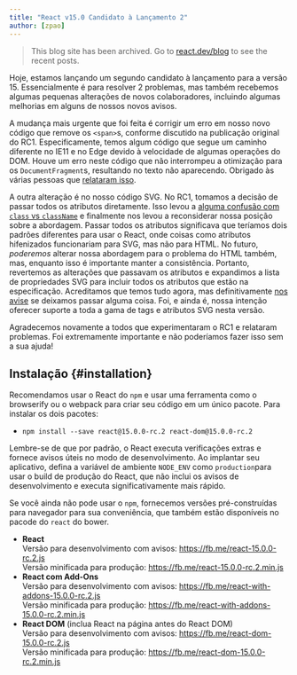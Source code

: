 ```yaml
---
title: "React v15.0 Candidato à Lançamento 2"
author: [zpao]
---
```


<div class="scary">

> This blog site has been archived. Go to [react.dev/blog](https://pt-br.react.dev/blog) to see the recent posts.

</div>

Hoje, estamos lançando um segundo candidato à lançamento para a versão 15. Essencialmente é para resolver 2 problemas, mas também recebemos algumas pequenas alterações de novos colaboradores, incluindo algumas melhorias em alguns de nossos novos avisos.

A mudança mais urgente que foi feita é corrigir um erro em nosso novo código que remove os `<span>`s, conforme discutido na publicação original do RC1. Especificamente, temos algum código que segue um caminho diferente no IE11 e no Edge devido à velocidade de algumas operações do DOM. Houve um erro neste código que não interrompeu a otimização para os `DocumentFragment`s, resultando no texto não aparecendo. Obrigado às várias pessoas que [relataram isso](https://github.com/facebook/react/issues/6246).

A outra alteração é no nosso código SVG. No RC1, tomamos a decisão de passar todos os atributos diretamente. Isso levou a [alguma confusão com `class` vs `className`](https://github.com/facebook/react/issues/6211) e finalmente nos levou a reconsiderar nossa posição sobre a abordagem. Passar todos os atributos significava que teríamos dois padrões diferentes para usar o React, onde coisas como atributos hifenizados funcionariam para SVG, mas não para HTML. No futuro, *poderemos* alterar nossa abordagem para o problema do HTML também, mas, enquanto isso é importante manter a consistência. Portanto, revertemos as alterações que passavam os atributos e expandimos a lista de propriedades SVG para incluir todos os atributos que estão na especificação. Acreditamos que temos tudo agora, mas definitivamente [nos avise](https://github.com/facebook/react/issues/1657#issuecomment-197031403) se deixamos passar alguma coisa. Foi, e ainda é, nossa intenção oferecer suporte a toda a gama de tags e atributos SVG nesta versão.

Agradecemos novamente a todos que experimentaram o RC1 e relataram problemas. Foi extremamente importante e não poderíamos fazer isso sem a sua ajuda!

## Instalação {#installation}

Recomendamos usar o React do `npm` e usar uma ferramenta como o browserify ou o webpack para criar seu código em um único pacote. Para instalar os dois pacotes:

* `npm install --save react@15.0.0-rc.2 react-dom@15.0.0-rc.2`

Lembre-se de que por padrão, o React executa verificações extras e fornece avisos úteis no modo de desenvolvimento. Ao implantar seu aplicativo, defina a variável de ambiente `NODE_ENV` como `production`para usar o build de produção do React, que não inclui os avisos de desenvolvimento e executa significativamente mais rápido.

Se você ainda não pode usar o `npm`, fornecemos versões pré-construídas para navegador para sua conveniência, que também estão disponíveis no pacode do `react` do bower.

* **React**  
  Versão para desenvolvimento com avisos: <https://fb.me/react-15.0.0-rc.2.js>  
  Versão minificada para produção: <https://fb.me/react-15.0.0-rc.2.min.js>  
* **React com Add-Ons**  
  Versão para desenvolvimento com avisos: <https://fb.me/react-with-addons-15.0.0-rc.2.js>  
  Versão minificada para produção: <https://fb.me/react-with-addons-15.0.0-rc.2.min.js>  
* **React DOM** (inclua React na página antes do React DOM)  
  Versão para desenvolvimento com avisos: <https://fb.me/react-dom-15.0.0-rc.2.js>  
  Versão minificada para produção: <https://fb.me/react-dom-15.0.0-rc.2.min.js>  
